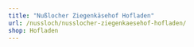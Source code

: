 ```yaml
---
title: "Nußlocher Ziegenkäsehof Hofladen"
url: /nussloch/nusslocher-ziegenkaesehof-hofladen/
shop: Hofladen
---
```

